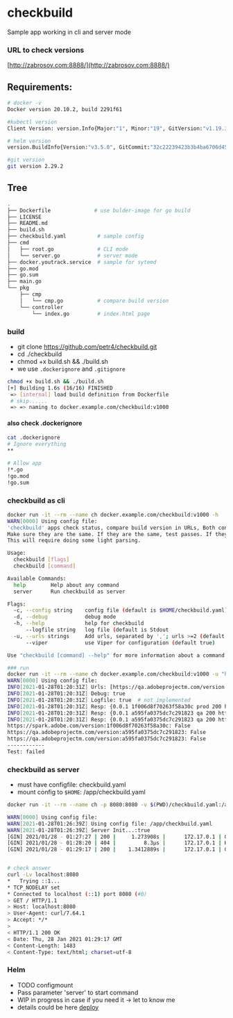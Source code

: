 # checkbuild
Sample app working in cli and server mode

### URL to check versions
[http://zabrosov.com:8888/](http://zabrosov.com:8888/)

## Requirements:
```bash
# docker -v
Docker version 20.10.2, build 2291f61

#kubectl version
Client Version: version.Info{Major:"1", Minor:"19", GitVersion:"v1.19.3", GitCommit:"1e11e4a2108024935ecfcb2912226cedeafd99df", GitTreeState:"clean", BuildDate:"2020-10-14T12:50:19Z", GoVersion:"go1.15.2", Compiler:"gc", Platform:"darwin/amd64"}

# helm version
version.BuildInfo{Version:"v3.5.0", GitCommit:"32c22239423b3b4ba6706d450bd044baffdcf9e6", GitTreeState:"dirty", GoVersion:"go1.15.6"}

#git version
git version 2.29.2
```

## Tree
```bash
.
├── Dockerfile              # use bulder-image for go build
├── LICENSE
├── README.md
├── build.sh
├── checkbuild.yaml          # sample config
├── cmd
│   ├── root.go              # CLI mode
│   └── server.go            # server mode
├── docker.youtrack.service  # sample for sytemd
├── go.mod
├── go.sum
├── main.go
└── pkg
    ├── cmp
    │   └── cmp.go           # compare build version
    └── controller
        └── index.go         # index.html page
```

### build
* git clone https://github.com/petr4/checkbuild.git
* cd ./checkbuild
* chmod +x build.sh && ./build.sh
* we use `.dockerignore` and `.gitignore`
```bash
chmod +x build.sh && ./build.sh
[+] Building 1.6s (16/16) FINISHED
 => [internal] load build definition from Dockerfile
 # skip......
 => => naming to docker.example.com/checkbuild:v1000
```
#### also check .dockerignore
```bash
cat .dockerignore
# Ignore everything
**

# Allow app
!*.go
!go.mod
!go.sum
```

### checkbuild as cli
```bash
docker run -it --rm --name ch docker.example.com/checkbuild:v1000 -h
WARN[0000] Using config file:
'checkbuild' apps check status, compare build version in URLs, Both contain a build number(git hash).
Make sure they are the same. If they are the same, test passes. If they are not, test fails.
This will require doing some light parsing.

Usage:
  checkbuild [flags]
  checkbuild [command]

Available Commands:
  help        Help about any command
  server      Run checkbuild as server

Flags:
  -c, --config string    config file (default is $HOME/checkbuild.yaml)
  -d, --debug            debug mode
  -h, --help             help for checkbuild
      --logfile string   log file (default is Stdout
  -u, --urls strings     Add urls, separated by ','; urls >=2 (default [https://qa.adobeprojectm.com/version,https://spark.adobe.com/version])
      --viper            use Viper for configuration (default true)

Use "checkbuild [command] --help" for more information about a command.

### run
docker run -it --rm --name ch docker.example.com/checkbuild:v1000 -u "https://qa.adobeprojectm.com/version,https://qa.adobeprojectm.com/version,https://spark.adobe.com/version" -d
WARN[0000] Using config file:
INFO[2021-01-28T01:20:31Z] Urls: [https://qa.adobeprojectm.com/version https://qa.adobeprojectm.com/version https://spark.adobe.com/version]
INFO[2021-01-28T01:20:31Z] Debug: true
INFO[2021-01-28T01:20:31Z] Logfile: true  # not implemented
INFO[2021-01-28T01:20:31Z] Resp: {0.0.1 1f006d8f70263f58a30c prod 200 https://spark.adobe.com/version}
INFO[2021-01-28T01:20:31Z] Resp: {0.0.1 a595fa0375dc7c291823 qa 200 https://qa.adobeprojectm.com/version}
INFO[2021-01-28T01:20:31Z] Resp: {0.0.1 a595fa0375dc7c291823 qa 200 https://qa.adobeprojectm.com/version}
https://spark.adobe.com/version:1f006d8f70263f58a30c: False
https://qa.adobeprojectm.com/version:a595fa0375dc7c291823: False
https://qa.adobeprojectm.com/version:a595fa0375dc7c291823: False
------------
Test: failed
```

### checkbuild as server
* must have configfile: checkbuild.yaml
* mount config to `$HOME`: /app/checkbuild.yaml

```bash
docker run -it --rm --name ch -p 8080:8080 -v $(PWD)/checkbuild.yaml:/app/checkbuild.yaml docker.example.com/checkbuild:v1000 server

WARN[0000] Using config file:
WARN[2021-01-28T01:26:39Z] Using config file: /app/checkbuild.yaml
WARN[2021-01-28T01:26:39Z] Server Init...:true
[GIN] 2021/01/28 - 01:27:27 | 200 |     1.273908s |      172.17.0.1 | GET      "/"
[GIN] 2021/01/28 - 01:28:20 | 404 |         8.3µs |      172.17.0.1 | HEAD     "/"
[GIN] 2021/01/28 - 01:29:17 | 200 |    1.3412889s |      172.17.0.1 | GET      "/"


# check answer
curl -Lv localhost:8080
*   Trying ::1...
* TCP_NODELAY set
* Connected to localhost (::1) port 8080 (#0)
> GET / HTTP/1.1
> Host: localhost:8080
> User-Agent: curl/7.64.1
> Accept: */*
>
< HTTP/1.1 200 OK
< Date: Thu, 28 Jan 2021 01:29:17 GMT
< Content-Length: 1483
< Content-Type: text/html; charset=utf-8
```

### Helm
* TODO configmount 
* Pass parameter 'server' to start command
* WIP in progress in case if you need it -> let to know me
* details could be here [deploy](https://github.com/petr4/app-sample#deploy-app-sample-container-with-deploysh)